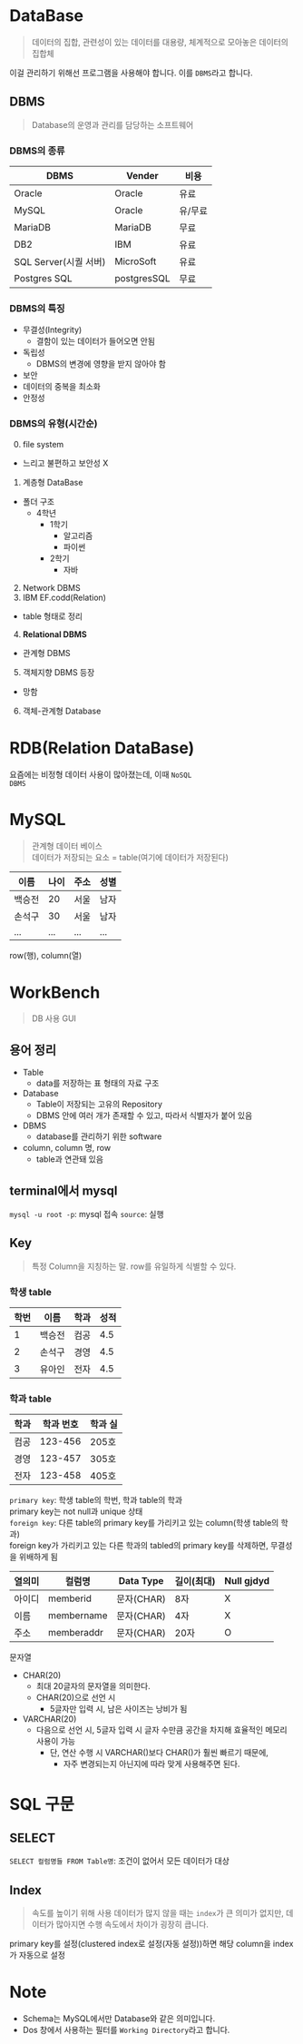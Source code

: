 # DataBase
> 데이터의 집합, 관련성이 있는 데이터를 대용량, 체계적으로 모아놓은 데이터의 집합체

이걸 관리하기 위해선 프로그램을 사용해야 합니다. 이를 <code>DBMS</code>라고 합니다.

## DBMS
> Database의 운영과 관리를 담당하는 소프트웨어 

### DBMS의 종류
|DBMS|Vender|비용|
|------|---|---|
|Oracle|Oracle|유료|
|MySQL|Oracle|유/무료|
|MariaDB|MariaDB|무료|
|DB2|IBM|유료|
|SQL Server(시퀄 서버)|MicroSoft|유료|
|Postgres SQL|postgresSQL|무료|

### DBMS의 특징
- 무결성(Integrity)
  - 결함이 있는 데이터가 들어오면 안됨
- 독립성
  - DBMS의 변경에 영향을 받지 않아야 함
- 보안
- 데이터의 중복을 최소화
- 안정성

### DBMS의 유형(시간순)
0. file system
  - 느리고 불편하고 보안성 X
1. 계층형 DataBase
  - 폴더 구조
    - 4학년
      - 1학기
        - 알고리즘
        - 파이썬
      - 2학기
        - 자바
2. Network DBMS
3. IBM EF.codd(Relation)
  - table 형태로 정리
4. **Relational DBMS**
  - 관계형 DBMS
5. 객체지향 DBMS 등장
  - 망함
6. 객체-관계형 Database

# RDB(Relation DataBase)
요즘에는 비정형 데이터 사용이 많아졌는데, 이때 <code>NoSQL DBMS</code>

# MySQL
> 관계형 데이터 베이스<br>
> 데이터가 저장되는 요소 = table(여기에 데이터가 저장된다)

|이름|나이|주소|성별|
|------|---|---|---|
|백승전|20|서울|남자|
|손석구|30|서울|남자|
|...|...|...|...|

row(행), column(열)

# WorkBench
> DB 사용 GUI

## 용어 정리

- Table
  - data를 저장하는 표 형태의 자료 구조
- Database
  - Table이 저장되는 고유의 Repository
  - DBMS 안에 여러 개가 존재할 수 있고, 따라서 식별자가 붙어 있음
- DBMS
  - database를 관리하기 위한 software
- column, column 명, row
  - table과 연관돼 있음

## terminal에서 mysql 
<code>mysql -u root -p</code>: mysql 접속
<code>source</code>: 실행


## Key
> 특정 Column을 지칭하는 말. row를 유일하게 식별할 수 있다.

### 학생 table
|학번|이름|학과|성적|
|------|---|---|---|
|1|백승전|컴공|4.5|
|2|손석구|경영|4.5|
|3|유아인|전자|4.5|

### 학과 table
|학과|학과 번호|학과 실|
|------|---|---|
|컴공|123-456|205호|
|경영|123-457|305호|
|전자|123-458|405호|

<code>primary key</code>: 학생 table의 학번, 학과 table의 학과<br>
primary key는 not null과 unique 상태<br>
<code>foreign key</code>: 다른 table의 primary key를 가리키고 있는 column(학생 table의 학과)<br>
foreign key가 가리키고 있는 다른 학과의 tabled의 primary key를 삭제하면, 무결성을 위배하게 됨

|열의미|컬럼명|Data Type|길이(최대)|Null gjdyd|
|------|---|---|---|---|
|아이디|memberid|문자(CHAR)|8자|X|
|이름|membername|문자(CHAR)|4자|X|
|주소|memberaddr|문자(CHAR)|20자|O|

문자열
- CHAR(20)
  - 최대 20글자의 문자열을 의미한다.
  - CHAR(20)으로 선언 시
    - 5글자만 입력 시, 남은 사이즈는 낭비가 됨
- VARCHAR(20)
  - 다음으로 선언 시, 5글자 입력 시 글자 수만큼 공간을 차지해 효율적인 메모리 사용이 가능
    - 단, 연산 수행 시 VARCHAR()보다 CHAR()가 훨씬 빠르기 때문에,
      - 자주 변경되는지 아닌지에 따라 맞게 사용해주면 된다.


# SQL 구문
## SELECT
<code>SELECT 컬럼명들 FROM Table명</code>: 조건이 없어서 모든 데이터가 대상

## Index
> 속도를 높이기 위해 사용
데이터가 많지 않을 때는 <code>index</code>가 큰 의미가 없지만, 데이터가 많아지면 수행 속도에서 차이가 굉장히 큽니다.

primary key를 설정(clustered index로 설정(자동 설정))하면 해당 column을 index가 자동으로 설정

# Note

- Schema는 MySQL에서만 Database와 같은 의미입니다.
- Dos 창에서 사용하는 필터를 <code>Working Directory</code>라고 합니다.